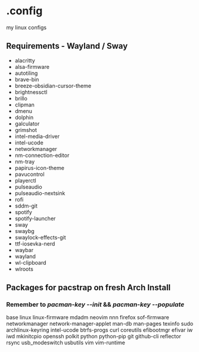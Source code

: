 # .config
my linux configs

## Requirements - Wayland / Sway
<ul>
  <li>alacritty</li>
  <li>alsa-firmware</li>
  <li>autotiling</li>
  <li>brave-bin</li>
  <li>breeze-obsidian-cursor-theme</li>
  <li>brightnessctl</li>
  <li>brillo</li>
  <li>clipman</li>
  <li>dmenu</li>
  <li>dolphin</li>
  <li>galculator</li>
  <li>grimshot</li>
  <li>intel-media-driver</li>
  <li>intel-ucode</li>
  <li>networkmanager</li>
  <li>nm-connection-editor</li>
  <li>nm-tray</li>
  <li>papirus-icon-theme</li>
  <li>pavucontrol</li>
  <li>playerctl</li>
  <li>pulseaudio</li>
  <li>pulseaudio-nextsink</li>
  <li>rofi</li>
  <li>sddm-git</li>
  <li>spotify</li>
  <li>spotify-launcher</li>
  <li>sway</li>
  <li>swaybg</li>
  <li>swaylock-effects-git</li>
  <li>ttf-iosevka-nerd</li>
  <li>waybar</li>
  <li>wayland</li>
  <li>wl-clipboard</li>
  <li>wlroots</li>
</ul>

## Packages for pacstrap on fresh Arch Install
### Remember to <i>pacman-key --init</i> && <i>pacman-key --populate</i>
base linux linux-firmware mdadm neovim nnn firefox sof-firmware networkmanager network-manager-applet man-db man-pages texinfo sudo archlinux-keyring intel-ucode btrfs-progs curl coreutils efibootmgr efivar iw iwd mkinitcpio openssh polkit python python-pip git github-cli reflector rsync usb_modeswitch usbutils vim vim-runtime
